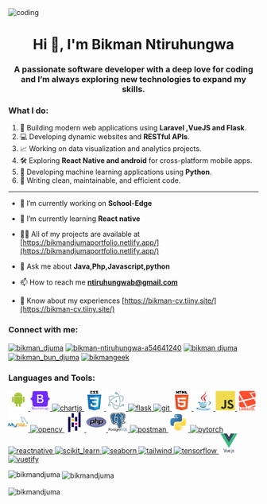 <!--img height="400"  style="margin-top:-50px;" alt="coding" src="https://github.com/s-shemmee/s-shemmee/blob/output/github-contribution-grid-snake-dark.svg"-'-->
<img height="300"  style="margin-top:-80px;" alt="coding" src="https://user-images.githubusercontent.com/59575502/127335491-fdba1874-e943-4d3c-ab8c-678ffe22f8b8.png">
<!--h1 align="center">Hi 👋, I'm Bikman Ntiruhungwa</h1-->
<h1 align="center">Hi 👋, I'm Bikman Ntiruhungwa</h1>

<h3 align="center">
  A passionate software developer with a deep love for coding and  I’m always exploring new technologies to expand my skills.
</h3>

<h3>What I do:</h3>
<ol>
  <li>📱 Building modern web applications using <strong>Laravel ,VueJS and Flask</strong>.</li>
  <li>💻 Developing dynamic websites and <strong>RESTful APIs</strong>.</li>
  <li>📈 Working on data visualization and analytics projects.</li>
  <li>🛠 Exploring <strong>React Native and android</strong> for cross-platform mobile apps.</li>
  <li>🤖 Developing machine learning applications using <strong>Python</strong>.</li>
  <li>📝 Writing clean, maintainable, and efficient code.</li>
</ol>
<hr>

<!--p align="left"> <img src="https://komarev.com/ghpvc/?username=bikmandjuma&label=Profile%20views&color=0e75b6&style=flat" alt="bikmandjuma" /> </p>

<p align="left"> <a href="https://github.com/ryo-ma/github-profile-trophy"><img src="https://github-profile-trophy.vercel.app/?username=bikmandjuma" alt="bikmandjuma" /></a> </p>

<p align="left"> <a href="https://twitter.com/bikman_djuma" target="blank"><img src="https://img.shields.io/twitter/follow/bikman_djuma?logo=twitter&style=for-the-badge" alt="bikman_djuma" /></a> </p-->

- 🔭 I’m currently working on **School-Edge**

- 🌱 I’m currently learning **React native**

- 👨‍💻 All of my projects are available at [https://bikmandjumaportfolio.netlify.app/](https://bikmandjumaportfolio.netlify.app/)

- 💬 Ask me about **Java,Php,Javascript,python**

- 📫 How to reach me **ntiruhungwab@gmail.com**

- 📄 Know about my experiences [https://bikman-cv.tiiny.site/](https://bikman-cv.tiiny.site/)

<h3 align="left">Connect with me:</h3>
<p align="left">
<a href="https://twitter.com/bikman_djuma" target="blank"><img align="center" src="https://raw.githubusercontent.com/rahuldkjain/github-profile-readme-generator/master/src/images/icons/Social/twitter.svg" alt="bikman_djuma" height="30" width="40" /></a>
<a href="https://linkedin.com/in/bikman-ntiruhungwa-a54641240" target="blank"><img align="center" src="https://raw.githubusercontent.com/rahuldkjain/github-profile-readme-generator/master/src/images/icons/Social/linked-in-alt.svg" alt="bikman-ntiruhungwa-a54641240" height="30" width="40" /></a>
<a href="https://fb.com/bikman djuma" target="blank"><img align="center" src="https://raw.githubusercontent.com/rahuldkjain/github-profile-readme-generator/master/src/images/icons/Social/facebook.svg" alt="bikman djuma" height="30" width="40" /></a>
<a href="https://instagram.com/bikman_bun_djuma" target="blank"><img align="center" src="https://raw.githubusercontent.com/rahuldkjain/github-profile-readme-generator/master/src/images/icons/Social/instagram.svg" alt="bikman_bun_djuma" height="30" width="40" /></a>
<a href="https://www.leetcode.com/bikmangeek" target="blank"><img align="center" src="https://raw.githubusercontent.com/rahuldkjain/github-profile-readme-generator/master/src/images/icons/Social/leet-code.svg" alt="bikmangeek" height="30" width="40" /></a>
</p>

<h3 align="left">Languages and Tools:</h3>
<p align="left"> <a href="https://developer.android.com" target="_blank" rel="noreferrer"> <img src="https://raw.githubusercontent.com/devicons/devicon/master/icons/android/android-original-wordmark.svg" alt="android" width="40" height="40"/> </a> <a href="https://getbootstrap.com" target="_blank" rel="noreferrer"> <img src="https://raw.githubusercontent.com/devicons/devicon/master/icons/bootstrap/bootstrap-plain-wordmark.svg" alt="bootstrap" width="40" height="40"/> </a> <a href="https://www.chartjs.org" target="_blank" rel="noreferrer"> <img src="https://www.chartjs.org/media/logo-title.svg" alt="chartjs" width="40" height="40"/> </a> <a href="https://www.w3schools.com/css/" target="_blank" rel="noreferrer"> <img src="https://raw.githubusercontent.com/devicons/devicon/master/icons/css3/css3-original-wordmark.svg" alt="css3" width="40" height="40"/> </a> <a href="https://www.electronjs.org" target="_blank" rel="noreferrer"> <img src="https://raw.githubusercontent.com/devicons/devicon/master/icons/electron/electron-original.svg" alt="electron" width="40" height="40"/> </a> <a href="https://flask.palletsprojects.com/" target="_blank" rel="noreferrer"> <img src="https://www.vectorlogo.zone/logos/pocoo_flask/pocoo_flask-icon.svg" alt="flask" width="40" height="40"/> </a> <a href="https://git-scm.com/" target="_blank" rel="noreferrer"> <img src="https://www.vectorlogo.zone/logos/git-scm/git-scm-icon.svg" alt="git" width="40" height="40"/> </a> <a href="https://www.w3.org/html/" target="_blank" rel="noreferrer"> <img src="https://raw.githubusercontent.com/devicons/devicon/master/icons/html5/html5-original-wordmark.svg" alt="html5" width="40" height="40"/> </a> <a href="https://www.java.com" target="_blank" rel="noreferrer"> <img src="https://raw.githubusercontent.com/devicons/devicon/master/icons/java/java-original.svg" alt="java" width="40" height="40"/> </a> <a href="https://developer.mozilla.org/en-US/docs/Web/JavaScript" target="_blank" rel="noreferrer"> <img src="https://raw.githubusercontent.com/devicons/devicon/master/icons/javascript/javascript-original.svg" alt="javascript" width="40" height="40"/> </a> <a href="https://laravel.com/" target="_blank" rel="noreferrer"> <img src="https://raw.githubusercontent.com/devicons/devicon/master/icons/laravel/laravel-plain-wordmark.svg" alt="laravel" width="40" height="40"/> </a> <a href="https://www.mysql.com/" target="_blank" rel="noreferrer"> <img src="https://raw.githubusercontent.com/devicons/devicon/master/icons/mysql/mysql-original-wordmark.svg" alt="mysql" width="40" height="40"/> </a> <a href="https://opencv.org/" target="_blank" rel="noreferrer"> <img src="https://www.vectorlogo.zone/logos/opencv/opencv-icon.svg" alt="opencv" width="40" height="40"/> </a> <a href="https://pandas.pydata.org/" target="_blank" rel="noreferrer"> <img src="https://raw.githubusercontent.com/devicons/devicon/2ae2a900d2f041da66e950e4d48052658d850630/icons/pandas/pandas-original.svg" alt="pandas" width="40" height="40"/> </a> <a href="https://www.php.net" target="_blank" rel="noreferrer"> <img src="https://raw.githubusercontent.com/devicons/devicon/master/icons/php/php-original.svg" alt="php" width="40" height="40"/> </a> <a href="https://www.postgresql.org" target="_blank" rel="noreferrer"> <img src="https://raw.githubusercontent.com/devicons/devicon/master/icons/postgresql/postgresql-original-wordmark.svg" alt="postgresql" width="40" height="40"/> </a> <a href="https://postman.com" target="_blank" rel="noreferrer"> <img src="https://www.vectorlogo.zone/logos/getpostman/getpostman-icon.svg" alt="postman" width="40" height="40"/> </a> <a href="https://www.python.org" target="_blank" rel="noreferrer"> <img src="https://raw.githubusercontent.com/devicons/devicon/master/icons/python/python-original.svg" alt="python" width="40" height="40"/> </a> <a href="https://pytorch.org/" target="_blank" rel="noreferrer"> <img src="https://www.vectorlogo.zone/logos/pytorch/pytorch-icon.svg" alt="pytorch" width="40" height="40"/> </a> <a href="https://reactnative.dev/" target="_blank" rel="noreferrer"> <img src="https://reactnative.dev/img/header_logo.svg" alt="reactnative" width="40" height="40"/> </a> <a href="https://scikit-learn.org/" target="_blank" rel="noreferrer"> <img src="https://upload.wikimedia.org/wikipedia/commons/0/05/Scikit_learn_logo_small.svg" alt="scikit_learn" width="40" height="40"/> </a> <a href="https://seaborn.pydata.org/" target="_blank" rel="noreferrer"> <img src="https://seaborn.pydata.org/_images/logo-mark-lightbg.svg" alt="seaborn" width="40" height="40"/> </a> <a href="https://tailwindcss.com/" target="_blank" rel="noreferrer"> <img src="https://www.vectorlogo.zone/logos/tailwindcss/tailwindcss-icon.svg" alt="tailwind" width="40" height="40"/> </a> <a href="https://www.tensorflow.org" target="_blank" rel="noreferrer"> <img src="https://www.vectorlogo.zone/logos/tensorflow/tensorflow-icon.svg" alt="tensorflow" width="40" height="40"/> </a> <a href="https://vuejs.org/" target="_blank" rel="noreferrer"> <img src="https://raw.githubusercontent.com/devicons/devicon/master/icons/vuejs/vuejs-original-wordmark.svg" alt="vuejs" width="40" height="40"/> </a> <a href="https://vuetifyjs.com/en/" target="_blank" rel="noreferrer"> <img src="https://bestofjs.org/logos/vuetify.svg" alt="vuetify" width="40" height="40"/> </a> </p>

<p><img align="left" src="https://github-readme-stats.vercel.app/api/top-langs?username=bikmandjuma&show_icons=true&locale=en&layout=compact" alt="bikmandjuma" /></p>

<p>&nbsp;<img align="center" src="https://github-readme-stats.vercel.app/api?username=bikmandjuma&show_icons=true&locale=en" alt="bikmandjuma" /></p>

<p><img align="center" src="https://github-readme-streak-stats.herokuapp.com/?user=bikmandjuma&" alt="bikmandjuma" /></p>
